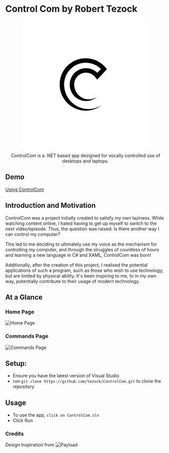 # Control Com by Robert Tezock

<p align="center">
	<img src="./ModernDesign/Images/ControlCom-Logo.png" width="400" height="400" align="center" />

</p>
<p align="center"> ControlCom is a .NET based app designed for vocally controlled use of desktops and laptops.</p>

## Demo

[Using ControlCom](https://user-images.githubusercontent.com/105029396/224746000-fab0e16c-20c2-418e-92ea-d21fb6544729.mp4)  

## Introduction and Motivation
ControlCom was a project initially created to satisfy my own laziness. While watching content online, I hated having to get up myself to switch to the next video/episode.
Thus, the question was raised: Is there another way I can control my computer?

This led to me deciding to ultimately use my voice as the mechanism for controlling my computer, and through the struggles of countless of hours and learning a new language in C# and XAML, ControlCom was born!

Additionally, after the creation of this project, I realised the potential applications of such a program, such as those who wish to use technology, but are limited by physical ability. It's been inspiring to me, to in my own way, potentially contribute to their usage of modern technology.

## At a Glance

### Home Page
![Home Page](https://user-images.githubusercontent.com/105029396/224744458-8ad9695b-c866-4b0c-9557-fe6671b558a4.png)  

### Commands Page
![Commands Page](https://user-images.githubusercontent.com/105029396/224744483-97406a5b-db00-4b8d-864c-5258ecbbaa38.png)  

## Setup:
- Ensure you have the latest version of Visual Studio
- run ```git clone https://github.com/tezock/ControlCom.git``` to clone the repository

## Usage
- To use the app, ```click on ControlCom.sln```
- Click Run
  
### Credits

Design Inspiration from ![Payload](https://www.youtube.com/@_buffer)

